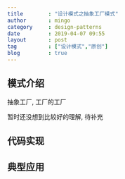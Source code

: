 ```yaml
---
title        : "设计模式之抽象工厂模式"
author       : mingo
category     : design-patterns
date         : 2019-04-07 09:55
layout       : post
tag          : ["设计模式","原创"]
blog         : true
---
```


## 模式介绍

抽象工厂, 工厂的工厂

暂时还没想到比较好的理解, 待补充

## 代码实现

## 典型应用
